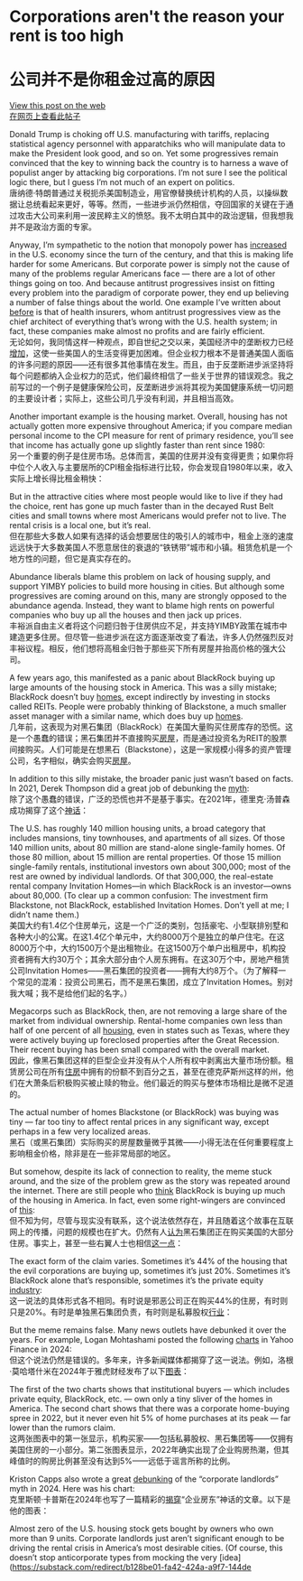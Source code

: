 # Corporations aren't the reason your rent is too high  
# 公司并不是你租金过高的原因  

[View this post on the web](https://www.noahpinion.blog/p/corporations-arent-the-reason-your)  
[在网页上查看此帖子](https://www.noahpinion.blog/p/corporations-arent-the-reason-your)  

Donald Trump is choking off U.S. manufacturing with tariffs, replacing statistical agency personnel with apparatchiks who will manipulate data to make the President look good, and so on. Yet some progressives remain convinced that the key to winning back the country is to harness a wave of populist anger by attacking big corporations. I’m not sure I see the political logic there, but I guess I’m not much of an expert on politics.  
唐纳德·特朗普通过关税扼杀美国制造业，用官僚替换统计机构的人员，以操纵数据让总统看起来更好，等等。然而，一些进步派仍然相信，夺回国家的关键在于通过攻击大公司来利用一波民粹主义的愤怒。我不太明白其中的政治逻辑，但我想我并不是政治方面的专家。  

Anyway, I’m sympathetic to the notion that monopoly power has [increased](https://substack.com/redirect/f3f452fb-3237-44fe-ac41-e8374011636f?j=eyJ1IjoiMjBsbmJwIn0.KztYzEWpJOR2MnnIg5ijVYRyTJF67hinhCJnHuA6bbA) in the U.S. economy since the turn of the century, and that this is making life harder for some Americans. But corporate power is simply not the cause of many of the problems regular Americans face — there are a lot of other things going on too. And because antitrust progressives insist on fitting every problem into the paradigm of corporate power, they end up believing a number of false things about the world. One example I’ve written about [before](https://substack.com/redirect/75c3ecc0-9a53-4457-8de4-43728f01f159?j=eyJ1IjoiMjBsbmJwIn0.KztYzEWpJOR2MnnIg5ijVYRyTJF67hinhCJnHuA6bbA) is that of health insurers, whom antitrust progressives view as the chief architect of everything that’s wrong with the U.S. health system; in fact, these companies make almost no profits and are fairly efficient.  
无论如何，我同情这样一种观点，即自世纪之交以来，美国经济中的垄断权力已经[增加](https://substack.com/redirect/f3f452fb-3237-44fe-ac41-e8374011636f?j=eyJ1IjoiMjBsbmJwIn0.KztYzEWpJOR2MnnIg5ijVYRyTJF67hinhCJnHuA6bbA)，这使一些美国人的生活变得更加困难。但企业权力根本不是普通美国人面临的许多问题的原因——还有很多其他事情在发生。而且，由于反垄断进步派坚持将每个问题都纳入企业权力的范式，他们最终相信了一些关于世界的错误观念。我之前写过的一个例子是健康保险公司，反垄断进步派将其视为美国健康系统一切问题的主要设计者；实际上，这些公司几乎没有利润，并且相当高效。  

Another important example is the housing market. Overall, housing has not actually gotten more expensive throughout America; if you compare median personal income to the CPI measure for rent of primary residence, you’ll see that income has actually gone up slightly faster than rent since 1980:  
另一个重要的例子是住房市场。总体而言，美国的住房并没有变得更贵；如果你将中位个人收入与主要居所的CPI租金指标进行比较，你会发现自1980年以来，收入实际上增长得比租金稍快：  

But in the attractive cities where most people would like to live if they had the choice, rent has gone up much faster than in the decayed Rust Belt cities and small towns where most Americans would prefer not to live. The rental crisis is a local one, but it’s real.  
但在那些大多数人如果有选择的话会想要居住的吸引人的城市中，租金上涨的速度远远快于大多数美国人不愿意居住的衰退的“铁锈带”城市和小镇。租赁危机是一个地方性的问题，但它是真实存在的。  

Abundance liberals blame this problem on lack of housing supply, and support YIMBY policies to build more housing in cities. But although some progressives are coming around on this, many are strongly opposed to the abundance agenda. Instead, they want to blame high rents on powerful companies who buy up all the houses and then jack up prices.  
丰裕派自由主义者将这个问题归咎于住房供应不足，并支持YIMBY政策在城市中建造更多住房。但尽管一些进步派在这方面逐渐改变了看法，许多人仍然强烈反对丰裕议程。相反，他们想将高租金归咎于那些买下所有房屋并抬高价格的强大公司。  

A few years ago, this manifested as a panic about BlackRock buying up large amounts of the housing stock in America. This was a silly mistake; BlackRock doesn’t buy [homes](https://substack.com/redirect/c700f937-60a2-4a43-8320-b0c780129c33?j=eyJ1IjoiMjBsbmJwIn0.KztYzEWpJOR2MnnIg5ijVYRyTJF67hinhCJnHuA6bbA), except indirectly by investing in stocks called REITs. People were probably thinking of Blackstone, a much smaller asset manager with a similar name, which does buy up [homes](https://substack.com/redirect/06c2c99a-f0f5-4145-8ae5-3e6ba5eaf2f0?j=eyJ1IjoiMjBsbmJwIn0.KztYzEWpJOR2MnnIg5ijVYRyTJF67hinhCJnHuA6bbA).  
几年前，这表现为对黑石集团（BlackRock）在美国大量购买住房库存的恐慌。这是一个愚蠢的错误；黑石集团并不直接购买[房屋](https://substack.com/redirect/c700f937-60a2-4a43-8320-b0c780129c33?j=eyJ1IjoiMjBsbmJwIn0.KztYzEWpJOR2MnnIg5ijVYRyTJF67hinhCJnHuA6bbA)，而是通过投资名为REIT的股票间接购买。人们可能是在想黑石（Blackstone），这是一家规模小得多的资产管理公司，名字相似，确实会购买[房屋](https://substack.com/redirect/06c2c99a-f0f5-4145-8ae5-3e6ba5eaf2f0?j=eyJ1IjoiMjBsbmJwIn0.KztYzEWpJOR2MnnIg5ijVYRyTJF67hinhCJnHuA6bbA)。  

In addition to this silly mistake, the broader panic just wasn’t based on facts. In 2021, Derek Thompson did a great job of debunking the [myth](https://substack.com/redirect/1d5a6aaa-e08f-4459-a5ee-4ad43fa59546?j=eyJ1IjoiMjBsbmJwIn0.KztYzEWpJOR2MnnIg5ijVYRyTJF67hinhCJnHuA6bbA):  
除了这个愚蠢的错误，广泛的恐慌也并不是基于事实。在2021年，德里克·汤普森成功揭穿了这个[神话](https://substack.com/redirect/1d5a6aaa-e08f-4459-a5ee-4ad43fa59546?j=eyJ1IjoiMjBsbmJwIn0.KztYzEWpJOR2MnnIg5ijVYRyTJF67hinhCJnHuA6bbA)：  

The U.S. has roughly 140 million housing units, a broad category that includes mansions, tiny townhouses, and apartments of all sizes. Of those 140 million units, about 80 million are stand-alone single-family homes. Of those 80 million, about 15 million are rental properties. Of those 15 million single-family rentals, institutional investors own about 300,000; most of the rest are owned by individual landlords. Of that 300,000, the real-estate rental company Invitation Homes—in which BlackRock is an investor—owns about 80,000. (To clear up a common confusion: The investment firm Blackstone, not BlackRock, established Invitation Homes. Don’t yell at me; I didn’t name them.)  
美国大约有1.4亿个住房单元，这是一个广泛的类别，包括豪宅、小型联排别墅和各种大小的公寓。在这1.4亿个单元中，大约8000万个是独立的单户住宅。在这8000万个中，大约1500万个是出租物业。在这1500万个单户出租房中，机构投资者拥有大约30万个；其余大部分由个人房东拥有。在这30万个中，房地产租赁公司Invitation Homes——黑石集团的投资者——拥有大约8万个。（为了解释一个常见的混淆：投资公司黑石，而不是黑石集团，成立了Invitation Homes。别对我大喊；我不是给他们起的名字。）  

Megacorps such as BlackRock, then, are not removing a large share of the market from individual ownership. Rental-home companies own less than half of one percent of all [housing](https://substack.com/redirect/eae6eaf6-f0a9-4f65-a66b-c199fe3b1629?j=eyJ1IjoiMjBsbmJwIn0.KztYzEWpJOR2MnnIg5ijVYRyTJF67hinhCJnHuA6bbA), even in states such as Texas, where they were actively buying up foreclosed properties after the Great Recession. Their recent buying has been small compared with the overall market.  
因此，像黑石集团这样的巨型企业并没有从个人所有权中剥离出大量市场份额。租赁房公司在所有[住房](https://substack.com/redirect/eae6eaf6-f0a9-4f65-a66b-c199fe3b1629?j=eyJ1IjoiMjBsbmJwIn0.KztYzEWpJOR2MnnIg5ijVYRyTJF67hinhCJnHuA6bbA)中拥有的份额不到百分之五，甚至在德克萨斯州这样的州，他们在大萧条后积极购买被止赎的物业。他们最近的购买与整体市场相比是微不足道的。  

The actual number of homes Blackstone (or BlackRock) was buying was tiny — far too tiny to affect rental prices in any significant way, except perhaps in a few very localized areas.  
黑石（或黑石集团）实际购买的房屋数量微乎其微——小得无法在任何重要程度上影响租金价格，除非是在一些非常局部的地区。  

But somehow, despite its lack of connection to reality, the meme stuck around, and the size of the problem grew as the story was repeated around the internet. There are still people who [think](https://substack.com/redirect/038e7ceb-2592-4407-9bd8-c5f9978f77ce?j=eyJ1IjoiMjBsbmJwIn0.KztYzEWpJOR2MnnIg5ijVYRyTJF67hinhCJnHuA6bbA) BlackRock is buying up much of the housing in America. In fact, even some right-wingers are convinced of [this](https://substack.com/redirect/ac5afdc7-5997-480c-ab0d-f08ab4bf4426?j=eyJ1IjoiMjBsbmJwIn0.KztYzEWpJOR2MnnIg5ijVYRyTJF67hinhCJnHuA6bbA):  
但不知为何，尽管与现实没有联系，这个说法依然存在，并且随着这个故事在互联网上的传播，问题的规模也在扩大。仍然有人[认为](https://substack.com/redirect/038e7ceb-2592-4407-9bd8-c5f9978f77ce?j=eyJ1IjoiMjBsbmJwIn0.KztYzEWpJOR2MnnIg5ijVYRyTJF67hinhCJnHuA6bbA)黑石集团正在购买美国的大部分住房。事实上，甚至一些右翼人士也相信[这一点](https://substack.com/redirect/ac5afdc7-5997-480c-ab0d-f08ab4bf4426?j=eyJ1IjoiMjBsbmJwIn0.KztYzEWpJOR2MnnIg5ijVYRyTJF67hinhCJnHuA6bbA)：  

The exact form of the claim varies. Sometimes it’s 44% of the housing that the evil corporations are buying up, sometimes it’s just 20%. Sometimes it’s BlackRock alone that’s responsible, sometimes it’s the private equity [industry](https://substack.com/redirect/11a49047-1730-4ed3-8020-350d702e1c2e?j=eyJ1IjoiMjBsbmJwIn0.KztYzEWpJOR2MnnIg5ijVYRyTJF67hinhCJnHuA6bbA):  
这一说法的具体形式各不相同。有时说是邪恶公司正在购买44%的住房，有时则只是20%。有时是单独黑石集团负责，有时则是私募股权[行业](https://substack.com/redirect/11a49047-1730-4ed3-8020-350d702e1c2e?j=eyJ1IjoiMjBsbmJwIn0.KztYzEWpJOR2MnnIg5ijVYRyTJF67hinhCJnHuA6bbA)：  

But the meme remains false. Many news outlets have debunked it over the years. For example, Logan Mohtashami posted the following [charts](https://substack.com/redirect/0a52ab3b-33b6-48b6-be75-531f2a05d9e2?j=eyJ1IjoiMjBsbmJwIn0.KztYzEWpJOR2MnnIg5ijVYRyTJF67hinhCJnHuA6bbA) in Yahoo Finance in 2024:  
但这个说法仍然是错误的。多年来，许多新闻媒体都揭穿了这一说法。例如，洛根·莫哈塔什米在2024年于雅虎财经发布了以下[图表](https://substack.com/redirect/0a52ab3b-33b6-48b6-be75-531f2a05d9e2?j=eyJ1IjoiMjBsbmJwIn0.KztYzEWpJOR2MnnIg5ijVYRyTJF67hinhCJnHuA6bbA)：  

The first of the two charts shows that institutional buyers — which includes private equity, BlackRock, etc. — own only a tiny sliver of the homes in America. The second chart shows that there was a corporate home-buying spree in 2022, but it never even hit 5% of home purchases at its peak — far lower than the rumors claim.  
这两张图表中的第一张显示，机构买家——包括私募股权、黑石集团等——仅拥有美国住房的一小部分。第二张图表显示，2022年确实出现了企业购房热潮，但其峰值时的购房比例甚至没有达到5%——远低于谣言所称的比例。  

Kriston Capps also wrote a great [debunking](https://substack.com/redirect/5736a9a8-a9e4-477d-9932-a9d7dae1bb3e?j=eyJ1IjoiMjBsbmJwIn0.KztYzEWpJOR2MnnIg5ijVYRyTJF67hinhCJnHuA6bbA) of the “corporate landlords” myth in 2024. Here was his chart:  
克里斯顿·卡普斯在2024年也写了一篇精彩的[揭穿](https://substack.com/redirect/5736a9a8-a9e4-477d-9932-a9d7dae1bb3e?j=eyJ1IjoiMjBsbmJwIn0.KztYzEWpJOR2MnnIg5ijVYRyTJF67hinhCJnHuA6bbA)“企业房东”神话的文章。以下是他的图表：  

Almost zero of the U.S. housing stock gets bought by owners who own more than 9 units. Corporate landlords just aren’t significant enough to be driving the rental crisis in America’s most desirable cities. (Of course, this doesn’t stop anticorporate types from mocking the very [idea](https://substack.com/redirect/b128be01-fa42-424a-a9f7-144de